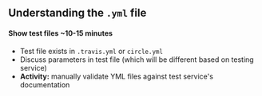 ## Understanding the `.yml` file

#### Show test files ~10-15 minutes
- Test file exists in `.travis.yml` or `circle.yml`
- Discuss parameters in test file (which will be different based on testing service)
- **Activity:** manually validate YML files against test service's documentation
